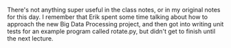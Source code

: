 There's not anything super useful in the class notes, or in my original notes for this day. I remember that Erik spent some time talking about how to approach the new Big Data Processing project, and then got into writing unit tests for an example program called rotate.py, but didn't get to finish until the next lecture.